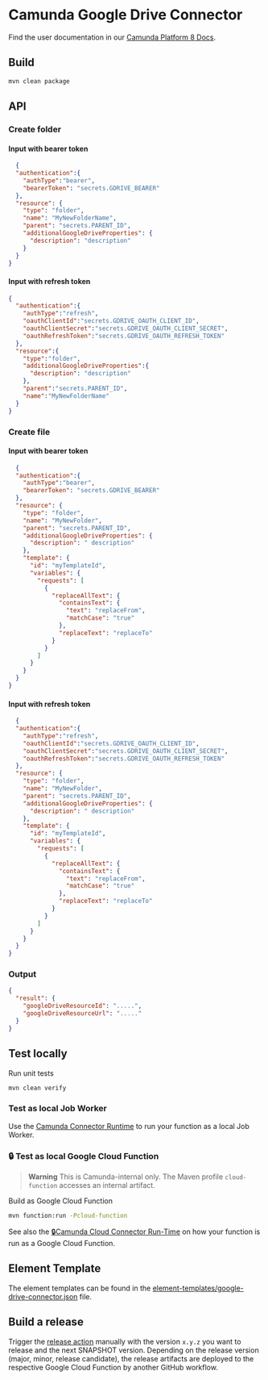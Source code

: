# Camunda Google Drive Connector

Find the user documentation in our [Camunda Platform 8 Docs](https://docs.camunda.io/docs/components/integration-framework/connectors/out-of-the-box-connectors/googledrive/).

## Build

```bash
mvn clean package
```

## API

### Create folder

#### Input with bearer token

```json
  {
  "authentication":{
    "authType":"bearer",
    "bearerToken": "secrets.GDRIVE_BEARER"
  },
  "resource": {
    "type": "folder",
    "name": "MyNewFolderName",
    "parent": "secrets.PARENT_ID",
    "additionalGoogleDriveProperties": {
      "description": "description"
    }
  }
}
```

#### Input with refresh token

```json
{
  "authentication":{
    "authType":"refresh",
    "oauthClientId":"secrets.GDRIVE_OAUTH_CLIENT_ID",
    "oauthClientSecret":"secrets.GDRIVE_OAUTH_CLIENT_SECRET",
    "oauthRefreshToken":"secrets.GDRIVE_OAUTH_REFRESH_TOKEN"
  },
  "resource":{
    "type":"folder",
    "additionalGoogleDriveProperties":{
      "description": "description"
    },
    "parent":"secrets.PARENT_ID",
    "name":"MyNewFolderName"
  }
}
```

### Create file

#### Input with bearer token

```json
  {
  "authentication":{
    "authType":"bearer",
    "bearerToken": "secrets.GDRIVE_BEARER"
  },
  "resource": {
    "type": "folder",
    "name": "MyNewFolder",
    "parent": "secrets.PARENT_ID",
    "additionalGoogleDriveProperties": {
      "description": " description"
    },
    "template": {
      "id": "myTemplateId",
      "variables": {
        "requests": [
          {
            "replaceAllText": {
              "containsText": {
                "text": "replaceFrom",
                "matchCase": "true"
              },
              "replaceText": "replaceTo"
            }
          }
        ]
      }
    }
  }
}
```

#### Input with refresh token

```json
  {
  "authentication":{
    "authType":"refresh",
    "oauthClientId":"secrets.GDRIVE_OAUTH_CLIENT_ID",
    "oauthClientSecret":"secrets.GDRIVE_OAUTH_CLIENT_SECRET",
    "oauthRefreshToken":"secrets.GDRIVE_OAUTH_REFRESH_TOKEN"
  },
  "resource": {
    "type": "folder",
    "name": "MyNewFolder",
    "parent": "secrets.PARENT_ID",
    "additionalGoogleDriveProperties": {
      "description": " description"
    },
    "template": {
      "id": "myTemplateId",
      "variables": {
        "requests": [
          {
            "replaceAllText": {
              "containsText": {
                "text": "replaceFrom",
                "matchCase": "true"
              },
              "replaceText": "replaceTo"
            }
          }
        ]
      }
    }
  }
}
```

### Output

```json
{
  "result": {
    "googleDriveResourceId": ".....",
    "googleDriveResourceUrl": "....."
  }
}
```

## Test locally

Run unit tests

```bash
mvn clean verify
```

### Test as local Job Worker

Use the [Camunda Connector Runtime](https://github.com/camunda-community-hub/spring-zeebe/tree/master/connector-runtime#building-connector-runtime-bundles)
to run your function as a local Job Worker.

### :lock: Test as local Google Cloud Function

> **Warning**
> This is Camunda-internal only. The Maven profile `cloud-function` accesses an internal artifact.

Build as Google Cloud Function

```bash
mvn function:run -Pcloud-function
```

See also the [:lock:Camunda Cloud Connector Run-Time](https://github.com/camunda/connector-runtime-cloud) on how your function
is run as a Google Cloud Function.

## Element Template

The element templates can be found in
the [element-templates/google-drive-connector.json](element-templates/google-drive-connector.json) file.

## Build a release

Trigger the [release action](./.github/workflows/RELEASE.yml) manually with the version `x.y.z` you want to release and the next SNAPSHOT version.
Depending on the release version (major, minor, release candidate), the release artifacts are deployed to the respective Google Cloud Function by another GitHub workflow.
